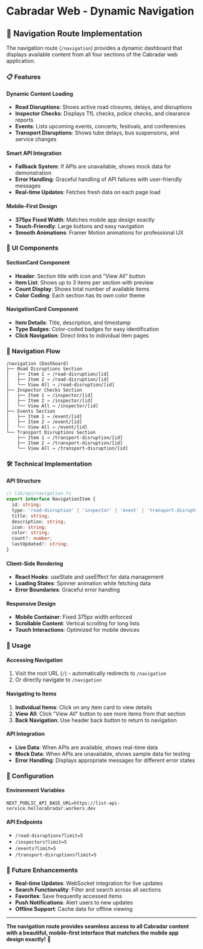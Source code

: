 # Cabradar Web - Dynamic Navigation

## 🚀 Navigation Route Implementation

The navigation route (`/navigation`) provides a dynamic dashboard that displays available content from all four sections of the Cabradar web application.

### 📋 Features

#### **Dynamic Content Loading**
- **Road Disruptions**: Shows active road closures, delays, and disruptions
- **Inspector Checks**: Displays TfL checks, police checks, and clearance reports
- **Events**: Lists upcoming events, concerts, festivals, and conferences
- **Transport Disruptions**: Shows tube delays, bus suspensions, and service changes

#### **Smart API Integration**
- **Fallback System**: If APIs are unavailable, shows mock data for demonstration
- **Error Handling**: Graceful handling of API failures with user-friendly messages
- **Real-time Updates**: Fetches fresh data on each page load

#### **Mobile-First Design**
- **375px Fixed Width**: Matches mobile app design exactly
- **Touch-Friendly**: Large buttons and easy navigation
- **Smooth Animations**: Framer Motion animations for professional UX

### 🎨 UI Components

#### **SectionCard Component**
- **Header**: Section title with icon and "View All" button
- **Item List**: Shows up to 3 items per section with preview
- **Count Display**: Shows total number of available items
- **Color Coding**: Each section has its own color theme

#### **NavigationCard Component**
- **Item Details**: Title, description, and timestamp
- **Type Badges**: Color-coded badges for easy identification
- **Click Navigation**: Direct links to individual item pages

### 🔄 Navigation Flow

```
/navigation (Dashboard)
├── Road Disruptions Section
│   ├── Item 1 → /road-disruption/[id]
│   ├── Item 2 → /road-disruption/[id]
│   └── View All → /road-disruption/[id]
├── Inspector Checks Section
│   ├── Item 1 → /inspector/[id]
│   ├── Item 2 → /inspector/[id]
│   └── View All → /inspector/[id]
├── Events Section
│   ├── Item 1 → /event/[id]
│   ├── Item 2 → /event/[id]
│   └── View All → /event/[id]
└── Transport Disruptions Section
    ├── Item 1 → /transport-disruption/[id]
    ├── Item 2 → /transport-disruption/[id]
    └── View All → /transport-disruption/[id]
```

### 🛠️ Technical Implementation

#### **API Structure**
```typescript
// lib/api/navigation.ts
export interface NavigationItem {
  id: string;
  type: 'road-disruption' | 'inspector' | 'event' | 'transport-disruption';
  title: string;
  description: string;
  icon: string;
  color: string;
  count?: number;
  lastUpdated?: string;
}
```

#### **Client-Side Rendering**
- **React Hooks**: useState and useEffect for data management
- **Loading States**: Spinner animation while fetching data
- **Error Boundaries**: Graceful error handling

#### **Responsive Design**
- **Mobile Container**: Fixed 375px width enforced
- **Scrollable Content**: Vertical scrolling for long lists
- **Touch Interactions**: Optimized for mobile devices

### 🎯 Usage

#### **Accessing Navigation**
1. Visit the root URL (`/`) - automatically redirects to `/navigation`
2. Or directly navigate to `/navigation`

#### **Navigating to Items**
1. **Individual Items**: Click on any item card to view details
2. **View All**: Click "View All" button to see more items from that section
3. **Back Navigation**: Use header back button to return to navigation

#### **API Integration**
- **Live Data**: When APIs are available, shows real-time data
- **Mock Data**: When APIs are unavailable, shows sample data for testing
- **Error Handling**: Displays appropriate messages for different error states

### 🔧 Configuration

#### **Environment Variables**
```env
NEXT_PUBLIC_API_BASE_URL=https://list-api-service.hellocabradar.workers.dev
```

#### **API Endpoints**
- `/road-disruptions?limit=5`
- `/inspectors?limit=5`
- `/events?limit=5`
- `/transport-disruptions?limit=5`

### 🚀 Future Enhancements

- **Real-time Updates**: WebSocket integration for live updates
- **Search Functionality**: Filter and search across all sections
- **Favorites**: Save frequently accessed items
- **Push Notifications**: Alert users to new updates
- **Offline Support**: Cache data for offline viewing

---

**The navigation route provides seamless access to all Cabradar content with a beautiful, mobile-first interface that matches the mobile app design exactly!** 🎉
